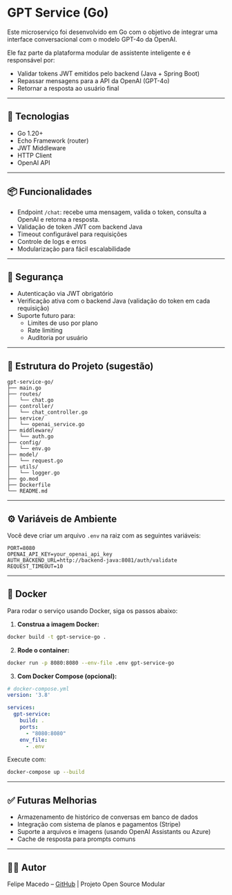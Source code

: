
# GPT Service (Go)

Este microserviço foi desenvolvido em Go com o objetivo de integrar uma interface conversacional com o modelo GPT-4o da OpenAI.

Ele faz parte da plataforma modular de assistente inteligente e é responsável por:
- Validar tokens JWT emitidos pelo backend (Java + Spring Boot)
- Repassar mensagens para a API da OpenAI (GPT-4o)
- Retornar a resposta ao usuário final

---

## 🚀 Tecnologias
- Go 1.20+
- Echo Framework (router)
- JWT Middleware
- HTTP Client
- OpenAI API

---

## 📦 Funcionalidades
- Endpoint `/chat`: recebe uma mensagem, valida o token, consulta a OpenAI e retorna a resposta.
- Validação de token JWT com backend Java
- Timeout configurável para requisições
- Controle de logs e erros
- Modularização para fácil escalabilidade

---

## 🔐 Segurança
- Autenticação via JWT obrigatório
- Verificação ativa com o backend Java (validação do token em cada requisição)
- Suporte futuro para:
  - Limites de uso por plano
  - Rate limiting
  - Auditoria por usuário

---

## 📁 Estrutura do Projeto (sugestão)

```
gpt-service-go/
├── main.go
├── routes/
│   └── chat.go
├── controller/
│   └── chat_controller.go
├── service/
│   └── openai_service.go
├── middleware/
│   └── auth.go
├── config/
│   └── env.go
├── model/
│   └── request.go
├── utils/
│   └── logger.go
├── go.mod
├── Dockerfile
└── README.md
```

---

## ⚙️ Variáveis de Ambiente

Você deve criar um arquivo `.env` na raiz com as seguintes variáveis:

```env
PORT=8080
OPENAI_API_KEY=your_openai_api_key
AUTH_BACKEND_URL=http://backend-java:8081/auth/validate
REQUEST_TIMEOUT=10
```

---

## 🐳 Docker

Para rodar o serviço usando Docker, siga os passos abaixo:

1. **Construa a imagem Docker:**
```bash
docker build -t gpt-service-go .
```

2. **Rode o container:**
```bash
docker run -p 8080:8080 --env-file .env gpt-service-go
```

3. **Com Docker Compose (opcional):**
```yaml
# docker-compose.yml
version: '3.8'

services:
  gpt-service:
    build: .
    ports:
      - "8080:8080"
    env_file:
      - .env
```

Execute com:
```bash
docker-compose up --build
```

---

## ✅ Futuras Melhorias
- Armazenamento de histórico de conversas em banco de dados
- Integração com sistema de planos e pagamentos (Stripe)
- Suporte a arquivos e imagens (usando OpenAI Assistants ou Azure)
- Cache de resposta para prompts comuns

---

## 👨‍💻 Autor
Felipe Macedo – [GitHub](https://github.com/felipemacedo-dev) | Projeto Open Source Modular

